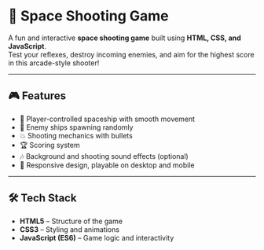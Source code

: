 # 🚀 Space Shooting Game  

A fun and interactive **space shooting game** built using **HTML, CSS, and JavaScript**.  
Test your reflexes, destroy incoming enemies, and aim for the highest score in this arcade-style shooter!  

---

## 🎮 Features  
- 🔫 Player-controlled spaceship with smooth movement  
- 👾 Enemy ships spawning randomly  
- 💥 Shooting mechanics with bullets  
- 🏆 Scoring system  
- 🎶 Background and shooting sound effects (optional)  
- 🎨 Responsive design, playable on desktop and mobile  

---

## 🛠️ Tech Stack  
- **HTML5** – Structure of the game  
- **CSS3** – Styling and animations  
- **JavaScript (ES6)** – Game logic and interactivity  

